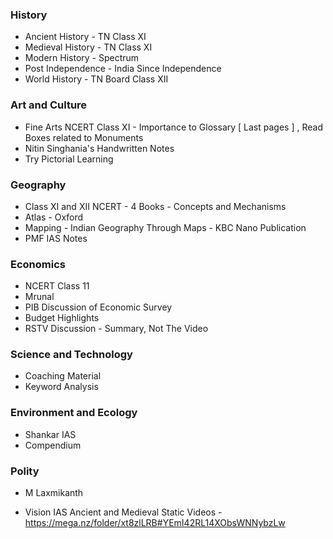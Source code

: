 
### History
- Ancient History - TN Class XI
- Medieval History - TN Class XI
- Modern History - Spectrum
- Post Independence - India Since Independence
- World History - TN Board Class XII

### Art and Culture
- Fine Arts NCERT Class XI - Importance to Glossary [ Last pages ] , Read Boxes related to Monuments 
- Nitin Singhania's Handwritten Notes
- Try Pictorial Learning

### Geography
- Class XI and XII NCERT - 4 Books - Concepts and Mechanisms
- Atlas - Oxford
- Mapping - Indian Geography Through Maps - KBC Nano Publication
- PMF IAS Notes

### Economics
- NCERT Class 11
- Mrunal
- PIB Discussion of Economic Survey
- Budget Highlights
- RSTV Discussion - Summary, Not The Video

### Science and Technology
- Coaching Material
- Keyword Analysis

### Environment and Ecology
- Shankar IAS
- Compendium

### Polity
- M Laxmikanth




- Vision IAS Ancient and Medieval Static Videos - https://mega.nz/folder/xt8zlLRB#YEmI42RL14XObsWNNybzLw